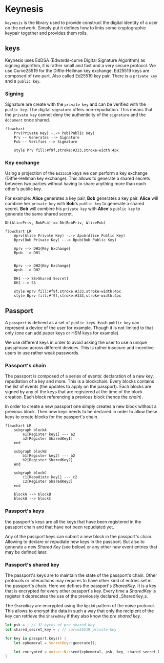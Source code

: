 # Keynesis

`keynesis` is the library used to provide construct the digital identity
of a user on the network. Simply put it defines how to links some
cryptographic keypair together and provides them rolls.

## keys

Keynesis uses EdDSA (Edwards-curve Digital Signature Algorithm)
as signing algorithm, it is rather small and fast and
a very secure protocol. We use Curve25519 for the Diffie-Hellman
key exchange. Ed25519 keys are composed of two part. Also called
Ed25519 key pair. There is a `private key` and a `public key`.

### Signing

Signature are create with the `private key` and can be verified
with the `public key`. The digital `signature` offers non-repudiation.
This means that the `private key` cannot deny the authenticity of the
`signature` and the `document` once shared.

```mermaid
flowchart
    Prv(Private Key) -.-> Pub(Public Key)
    Prv -- Generates --> Signature
    Pub -- Verifies --> Signature

    style Prv fill:#f9f,stroke:#333,stroke-width:4px
```

### Key exchange

Using a projection of the `Ed25519` keys we can perform a key exchange
(Diffie-Hellman key exchange). This allows to generate a shared secrets
between two parties without having to share anything more than
each other's public key.

For example: **Alice** generates a key pair, **Bob** generates a key pair.
**Alice** will combine her `private key` with **Bob**'s `public key` to generate
a shared secret. **Bob** will combine his `private key` with **Alice**'s
`public key` to generate the same shared secret.

```
Dh(AlicePriv, BobPub) == Dh(BobPriv, AlicePub)
```

```mermaid
flowchart LR
    Aprv(Alice Private Key) -.-> Apub(Alice Public Key)
    Bprv(Bob Private Key) -.-> Bpub(Bob Public Key)

    Aprv --> DH1{Key Exchange}
    Bpub --> DH1


    Bprv --> DH2{Key Exchange}
    Apub --> DH2

    DH1 --> SS>Shared Secret]
    DH2 --> SS

    style Aprv fill:#f9f,stroke:#333,stroke-width:4px
    style Bprv fill:#f9f,stroke:#333,stroke-width:4px
```

## Passport

A `passport` is defined as a set of `public key`s. Each `public key`
can represent a device of the user for example. Though it is not limited
to that only (one can add paper keys or HSM keys for example).

We use different keys in order to avoid asking the user to use a unique
passphrase across different devices. This is rather insecure and incentive
users to use rather weak passwords.

### Passport's chain

The passport is composed of a series of events: declaration of a new key,
repudiation of a key and more. This is a blockchain. Every blocks contains
the list of events (the updates to apply on the passport). Each blocks are
signed by any of the keys that are registered at the time of the block
creation. Each block referencing a previous block (hence the _chain_).

In order to create a new passport one simply creates a new block without
a previous block. Then new keys needs to be declared in order to allow
these keys to create blocks for the passport's chain.

```mermaid
flowchart LR
    subgraph blockA
        a1[Register key1] --- a2
        a2[Register SharedKey1]
    end

    subgraph blockB
        b1[Register key2] --- b2
        b2[Register SharedKey2]
    end

    subgraph blockC
        c1[Repudiate key1] --- c2
        c2[Register SharedKey3]
    end

    blockA --> blockB
    blockB --> blockC
```

### Passport's keys

the passport's keys are all the keys that have been registered
in the passport chain and that have not been repudiated yet.

Any of the passport keys can submit a new block in the passport's
chain. Allowing to declare or repudiate new keys in the passport.
But also to generate a new _Shared Key_ (see below) or any other
new event entries that may be defined later.

### Passport's shared key

The passport's keys are to maintain the state of the passport's chain.
Other protocols or interactions may requires to have other kind of
entries set in the passport's chain. Here we defines the passport's
_SharedKey_. It is a key that is encrypted for every other passport's
key. Every time a _SharedKey_ is register it deprecates the use of the
previously declared _SharedKey_s.

The `SharedKey` are encrypted using the `Npsk0` pattern of the noise protocol.
This allows to encrypt the data in such a way that only the recipient of
the key can retrieve the `SharedKey` if they also know the _pre shared key_.

```rust
let psk = ; // 32 bytes of pre shared key
let shared_secret_key = ; // curve25519 private key

for key in passport.keys() {
    let ephemeral = SecretKey::generate();

    let encrypted = noise::N::send(ephemeral, psk, key, shared_secret_key);
}
```
